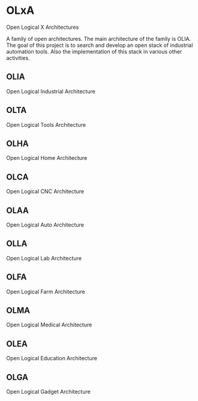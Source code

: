 # OLxA
Open Logical X Architectures  

A family of open architectures. The main architecture of the family is OLIA. The goal of this project is to search and develop an open stack of industrial automation tools. Also the implementation of this stack in various other activities.

## OLIA
Open Logical Industrial Architecture  

## OLTA
Open Logical Tools Architecture  

## OLHA
Open Logical Home Architecture  

## OLСA
Open Logical CNC Architecture  

## OLAA
Open Logical Auto Architecture  

## OLLA
Open Logical Lab Architecture  

## OLFA
Open Logical Farm Architecture  

## OLMA
Open Logical Medical Architecture  

## OLEA
Open Logical Education Architecture  

## OLGA
Open Logical Gadget Architecture  

